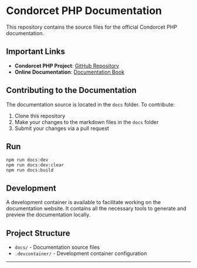 # Condorcet PHP Documentation

This repository contains the source files for the official Condorcet PHP documentation.

## Important Links

- **Condorcet PHP Project**: [GitHub Repository](https://github.com/julien-boudry/Condorcet)
- **Online Documentation**: [Documentation Book](https://docs.condorcet.io)

## Contributing to the Documentation

The documentation source is located in the `docs` folder. To contribute:

1. Clone this repository
2. Make your changes to the markdown files in the `docs` folder
3. Submit your changes via a pull request

## Run
```shell
npm run docs:dev
npm run docs:dev:clear
npm run docs:build
```

## Development

A development container is available to facilitate working on the documentation website.
It contains all the necessary tools to generate and preview the documentation locally.

## Project Structure

- `docs/` - Documentation source files
- `.devcontainer/` - Development container configuration

---